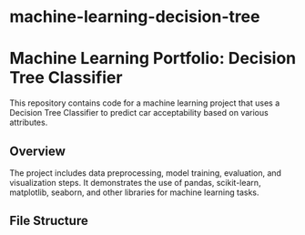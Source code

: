 # machine-learning-decision-tree
# Machine Learning Portfolio: Decision Tree Classifier

This repository contains code for a machine learning project that uses a Decision Tree Classifier to predict car acceptability based on various attributes.

## Overview

The project includes data preprocessing, model training, evaluation, and visualization steps. It demonstrates the use of pandas, scikit-learn, matplotlib, seaborn, and other libraries for machine learning tasks.

## File Structure
